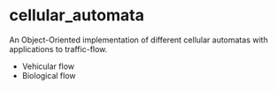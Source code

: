 # cellular_automata
An Object-Oriented implementation of different cellular automatas with
applications to traffic-flow.

- Vehicular flow
- Biological flow
